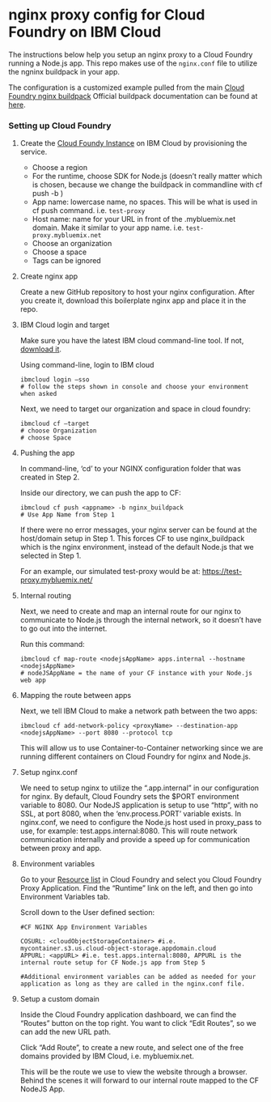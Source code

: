# nginx proxy config for Cloud Foundry on IBM Cloud
The instructions below help you setup an nginx proxy to a Cloud Foundry running a Node.js app. This repo makes use of the `nginx.conf` file to utilize the ngninx buildpack in your app.

The configuration is a customized example pulled from the main [Cloud Foundry nginx buildpack](https://github.com/cloudfoundry/nginx-buildpack) Official buildpack documentation can be found at [here](https://docs.cloudfoundry.org/buildpacks/nginx/index.html).

### Setting up Cloud Foundry

1. Create the [Cloud Foundy Instance](https://cloud.ibm.com/cloudfoundry/overview) on IBM Cloud by provisioning the service.

   - Choose a region
   - For the runtime, choose SDK for Node.js (doesn’t really matter which is chosen, because we change the buildpack in commandline with cf push <appname> -b <buildpack>)
   - App name: lowercase name, no spaces.  This will be what is used in cf push command. i.e. `test-proxy`
   - Host name: name for your URL in front of the .mybluemix.net domain.  Make it similar to your app name. i.e. `test-proxy.mybluemix.net`
   - Choose an organization
   - Choose a space
   - Tags can be ignored

2. Create nginx app

   Create a new GitHub repository to host your nginx configuration.  After you create it, download this boilerplate nginx app and place it in the repo.

3. IBM Cloud login and target

   Make sure you have the latest IBM cloud command-line tool. If not, [download it](https://cloud.ibm.com/docs/cli?topic=cloud-cli-getting-started).
   
   Using command-line, login to IBM cloud
   ```
   ibmcloud login –sso
   # follow the steps shown in console and choose your environment when asked
   ```
   
   Next, we need to target our organization and space in cloud foundry:
   ```
   ibmcloud cf –target
   # choose Organization
   # choose Space
   ```

4. Pushing the app

   In command-line, ‘cd’ to your NGINX configuration folder that was created in Step 2.
   
   Inside our directory, we can push the app to CF:
   ```
   ibmcloud cf push <appname> -b nginx_buildpack
   # Use App Name from Step 1
   ```
   
   If there were no error messages, your nginx server can be found at the host/domain setup in Step 1.  This forces CF to use nginx_buildpack which is the nginx environment, instead of the default Node.js that we selected in Step 1.
   
   For an example, our simulated test-proxy would be at: https://test-proxy.mybluemix.net/

5. Internal routing

   Next, we need to create and map an internal route for our nginx to communicate to Node.js through the internal network, so it doesn’t have to go out into the internet.
   
   Run this command:
   ```
   ibmcloud cf map-route <nodejsAppName> apps.internal --hostname <nodejsAppName>
   # nodeJSAppName = the name of your CF instance with your Node.js web app
   ```

6. Mapping the route between apps

   Next, we tell IBM Cloud to make a network path between the two apps:

   ```
   ibmcloud cf add-network-policy <proxyName> --destination-app <nodejsAppName> --port 8080 --protocol tcp
   ```
   
   This will allow us to use Container-to-Container networking since we are running different containers on Cloud Foundry for nginx and Node.js. 

7. Setup nginx.conf

   We need to setup nginx to utilize the “<nodejsAppName>.app.internal” in our configuration for nginx. By default, Cloud Foundry sets the $PORT environment variable to 8080.  Our NodeJS application is setup to use “http”, with no SSL, at port 8080, when the ‘env.process.PORT’ variable exists.  In nginx.conf, we need to configure the Node.js host used in proxy_pass to use, for example: test.apps.internal:8080.  This will route network communication internally and provide a speed up for communication between proxy and app.

8. Environment variables

   Go to your [Resource list](https://cloud.ibm.com/resources) in Cloud Foundry and select you Cloud Foundry Proxy Application. Find the “Runtime” link on the left, and then go into Environment Variables tab.
 
   Scroll down to the User defined section:

   ```
   #CF NGINX App Environment Variables
 
   COSURL: <cloudObjectStorageContainer> #i.e. mycontainer.s3.us.cloud-object-storage.appdomain.cloud
   APPURL: <appURL> #i.e. test.apps.internal:8080, APPURL is the internal route setup for CF Node.js app from Step 5
   
   #Additional environment variables can be added as needed for your application as long as they are called in the nginx.conf file.
   ```

9. Setup a custom domain

   Inside the Cloud Foundry application dashboard, we can find the “Routes” button on the top right. You want to click “Edit Routes”, so we can add the new URL path.
   
   Click “Add Route”, to create a new route, and select one of the free domains provided by IBM Cloud, i.e. mybluemix.net.
   
   This will be the route we use to view the website through a browser.  Behind the scenes it will forward to our internal route mapped to the CF NodeJS App.
